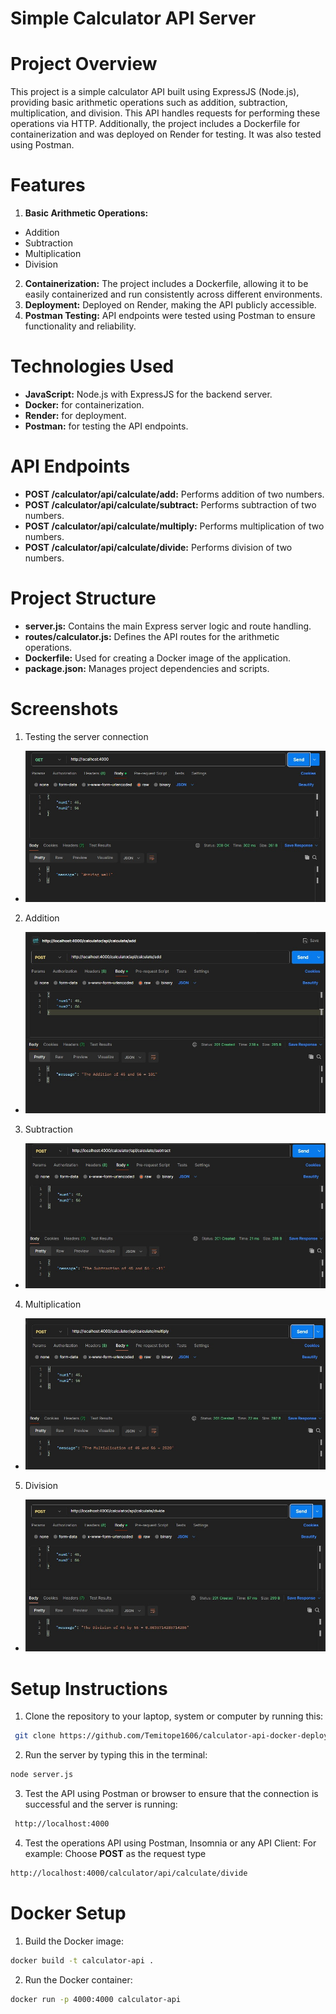 # Simple Calculator API Server

# Project Overview
This project is a simple calculator API built using ExpressJS (Node.js), providing basic arithmetic operations such as addition, subtraction, multiplication, and division. This API handles requests for performing these operations via HTTP. Additionally, the project includes a Dockerfile for containerization and was deployed on Render for testing. It was also tested using Postman.

# Features
1. **Basic Arithmetic Operations:**
- Addition
- Subtraction 
- Multiplication 
- Division
2. **Containerization:** The project includes a Dockerfile, allowing it to be easily containerized and run consistently across different environments.
3. **Deployment:** Deployed on Render, making the API publicly accessible.
4. **Postman Testing:** API endpoints were tested using Postman to ensure functionality and reliability.


# Technologies Used

- **JavaScript:** Node.js with ExpressJS for the backend server.
- **Docker:** for containerization.
- **Render:** for deployment.
- **Postman:** for testing the API endpoints.


# API Endpoints

- **POST /calculator/api/calculate/add:** Performs addition of two numbers.
- **POST /calculator/api/calculate/subtract:** Performs subtraction of two numbers.
- **POST /calculator/api/calculate/multiply:** Performs multiplication of two numbers.
- **POST /calculator/api/calculate/divide:** Performs division of two numbers.


# Project Structure

- **server.js:** Contains the main Express server logic and route handling.
- **routes/calculator.js:** Defines the API routes for the arithmetic operations.
- **Dockerfile:** Used for creating a Docker image of the application.
- **package.json:** Manages project dependencies and scripts.


# Screenshots

1. Testing the server connection
- ![addition Screenshot](screenshots/5.jpg)

2. Addition
- ![addition Screenshot](screenshots/1.jpg)

3. Subtraction
- ![subtraction Screenshot](screenshots/2.jpg)

4. Multiplication
- ![multiplication Screenshot](screenshots/3.jpg)

5. Division
- ![division Screenshot](screenshots/4.jpg)



# Setup Instructions

1. Clone the repository to your laptop, system or computer by running this: 
```bash
 git clone https://github.com/Temitope1606/calculator-api-docker-deploy-render.git
```
2. Run the server by typing this in the terminal:
```bash
node server.js
```

3. Test the API using Postman or browser to ensure that the connection is successful and the server is running:
```bash
 http://localhost:4000
 ```

4. Test the operations API using Postman, Insomnia or any API Client:
For example: Choose **POST** as the request type
```bash
http://localhost:4000/calculator/api/calculate/divide
```


# Docker Setup

1. Build the Docker image:
```bash
docker build -t calculator-api .
```
2. Run the Docker container:
``` bash
docker run -p 4000:4000 calculator-api
```